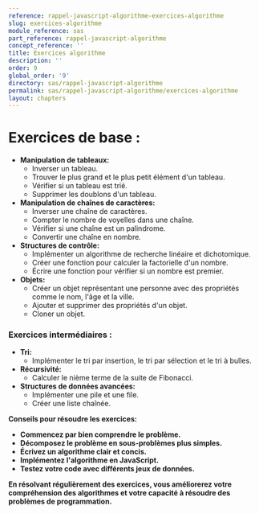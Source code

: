 ```yaml
---
reference: rappel-javascript-algorithme-exercices-algorithme
slug: exercices-algorithme
module_reference: sas
part_reference: rappel-javascript-algorithme
concept_reference: ''
title: Exercices algorithme
description: ''
order: 9
global_order: '9'
directory: sas/rappel-javascript-algorithme
permalink: sas/rappel-javascript-algorithme/exercices-algorithme
layout: chapters
---
```



# Exercices de base :

* **Manipulation de tableaux:**
    * Inverser un tableau.
    * Trouver le plus grand et le plus petit élément d'un tableau.
    * Vérifier si un tableau est trié.
    * Supprimer les doublons d'un tableau.
* **Manipulation de chaînes de caractères:**
    * Inverser une chaîne de caractères.
    * Compter le nombre de voyelles dans une chaîne.
    * Vérifier si une chaîne est un palindrome.
    * Convertir une chaîne en nombre.
* **Structures de contrôle:**
    * Implémenter un algorithme de recherche linéaire et dichotomique.
    * Créer une fonction pour calculer la factorielle d'un nombre.
    * Écrire une fonction pour vérifier si un nombre est premier.
* **Objets:**
    * Créer un objet représentant une personne avec des propriétés comme le nom, l'âge et la ville.
    * Ajouter et supprimer des propriétés d'un objet.
    * Cloner un objet.

### Exercices intermédiaires :

* **Tri:**
    * Implémenter le tri par insertion, le tri par sélection et le tri à bulles.
* **Récursivité:**
    * Calculer le nième terme de la suite de Fibonacci.
* **Structures de données avancées:**
    * Implémenter une pile et une file.
    * Créer une liste chaînée.


**Conseils pour résoudre les exercices:**

* **Commencez par bien comprendre le problème.**
* **Décomposez le problème en sous-problèmes plus simples.**
* **Écrivez un algorithme clair et concis.**
* **Implémentez l'algorithme en JavaScript.**
* **Testez votre code avec différents jeux de données.**

**En résolvant régulièrement des exercices, vous améliorerez votre compréhension des algorithmes et votre capacité à résoudre des problèmes de programmation.**